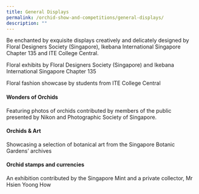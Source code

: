 ```yaml
---
title: General Displays
permalink: /orchid-show-and-competitions/general-displays/
description: ""
---
```

Be enchanted by exquisite displays creatively and delicately designed by Floral Designers Society (Singapore), Ikebana International Singapore Chapter 135 and ITE College Central.

Floral exhibits by Floral Designers Society (Singapore) and Ikebana International Singapore Chapter 135

Floral fashion showcase by students from ITE College Central

#### Wonders of Orchids
Featuring photos of orchids contributed by members of the public presented by Nikon and Photographic Society of Singapore.

#### Orchids & Art
Showcasing a selection of botanical art from the Singapore Botanic Gardens’ archives

#### Orchid stamps and currencies
An exhibition contributed by the Singapore Mint and a private collector, Mr Hsien Yoong How